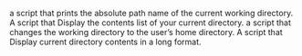 a script that prints the absolute path name of the current working directory.
A script that Display the contents list of your current directory.
a script that changes the working directory to the user’s home directory.
A script that Display current directory contents in a long format.
